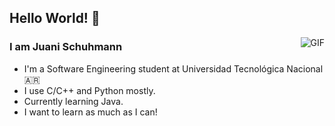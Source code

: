 ## Hello World! 👋

<img align="right" alt="GIF" src="https://imgur.com/gZNG8wn.gif"/>

### I am Juani Schuhmann
- I'm a Software Engineering student at Universidad Tecnológica Nacional :argentina:
- I use C/C++ and Python mostly.
- Currently learning Java.
- I want to learn as much as I can!


